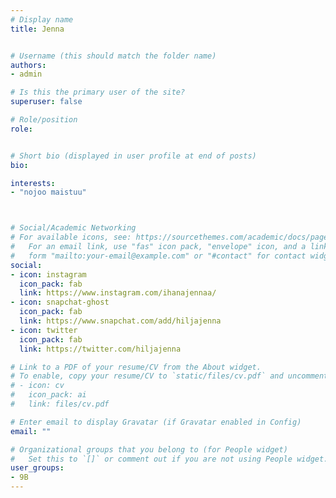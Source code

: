 ```yaml
---
# Display name
title: Jenna


# Username (this should match the folder name)
authors:
- admin

# Is this the primary user of the site?
superuser: false

# Role/position
role: 


# Short bio (displayed in user profile at end of posts)
bio:

interests:
- "nojoo maistuu"



# Social/Academic Networking
# For available icons, see: https://sourcethemes.com/academic/docs/page-builder/#icons
#   For an email link, use "fas" icon pack, "envelope" icon, and a link in the
#   form "mailto:your-email@example.com" or "#contact" for contact widget.
social:
- icon: instagram
  icon_pack: fab
  link: https://www.instagram.com/ihanajennaa/
- icon: snapchat-ghost
  icon_pack: fab
  link: https://www.snapchat.com/add/hiljajenna  
- icon: twitter
  icon_pack: fab
  link: https://twitter.com/hiljajenna

# Link to a PDF of your resume/CV from the About widget.
# To enable, copy your resume/CV to `static/files/cv.pdf` and uncomment the lines below.
# - icon: cv
#   icon_pack: ai
#   link: files/cv.pdf

# Enter email to display Gravatar (if Gravatar enabled in Config)
email: ""

# Organizational groups that you belong to (for People widget)
#   Set this to `[]` or comment out if you are not using People widget.
user_groups:
- 9B
---
```


